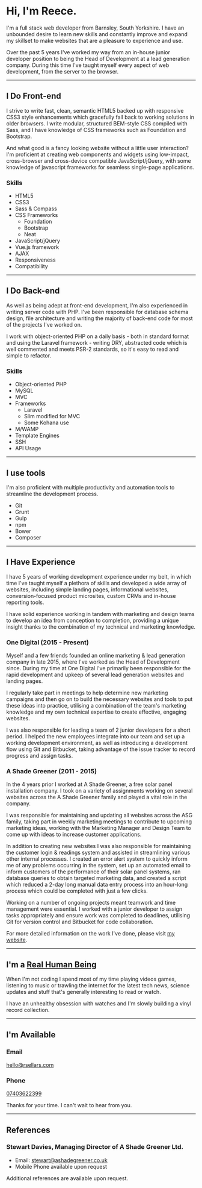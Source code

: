 # Hi, I'm Reece.

I'm a full stack web developer from Barnsley, South Yorkshire. I have an
unbounded desire to learn new skills and constantly improve and expand my
skillset to make websites that are a pleasure to experience and use.

Over the past 5 years I've worked my way from an in-house junior developer
position to being the Head of Development at a lead generation company. During
this time I've taught myself every aspect of web development, from the server
to the browser.

---

## I Do Front-end
I strive to write fast, clean, semantic HTML5 backed up with responsive CSS3
style enhancements which gracefully fall back to working solutions in older
browsers. I write modular, structured BEM-style CSS compiled with Sass, and I
have knowledge of CSS frameworks such as Foundation and Bootstrap.

And what good is a fancy looking website without a little user interaction? I'm
proficient at creating web components and widgets using low-impact,
cross-browser and cross-device compatible JavaScript/jQuery, with some knowledge
of javascript frameworks for seamless single-page applications.

### Skills
- HTML5
- CSS3
- Sass & Compass
- CSS Frameworks
    - Foundation
    - Bootstrap
    - Neat
- JavaScript/jQuery
- Vue.js framework
- AJAX
- Responsiveness
- Compatibility

---

## I Do Back-end
As well as being adept at front-end development, I'm also experienced in
writing server code with PHP. I've been responsible for database schema design,
file architecture and writing the majority of back-end code for most of the
projects I've worked on.

I work with object-oriented PHP on a daily basis - both in standard format and
using the Laravel framework - writing DRY, abstracted code which is well
commented and meets PSR-2 standards, so it's easy to read and simple to
refactor.

### Skills
- Object-oriented PHP
- MySQL
- MVC
- Frameworks
    - Laravel
    - Slim modified for MVC
    - Some Kohana use
- M/WAMP
- Template Engines
- SSH
- API Usage

---

## I use tools
I'm also proficient with multiple productivity and automation tools to
streamline the development process.

- Git
- Grunt
- Gulp
- npm
- Bower
- Composer

---

## I Have Experience
I have 5 years of working development experience under my belt, in which time
I've taught myself a plethora of skills and developed a wide array of websites,
including simple landing pages, informational websites, conversion-focused
product microsites, custom CRMs and in-house reporting tools.

I have solid experience working in tandem with marketing and design teams to
develop an idea from conception to completion, providing a unique insight thanks
to the combination of my technical and marketing knowledge.

### One Digital (2015 - Present)
Myself and a few friends founded an online marketing & lead generation
company in late 2015, where I've worked as the Head of Development since.
During my time at One Digital I've primarily been responsible for the rapid
development and upkeep of several lead generation websites and landing pages.

I regularly take part in meetings to help determine new marketing campaigns and
then go on to build the necessary websites and tools to put these ideas into
practice, utilising a combination of the team's marketing knowledge and my own
technical expertise to create effective, engaging websites.

I was also responsible for leading a team of 2 junior developers for a short
period. I helped the new employees integrate into our team and set up a working
development environment, as well as introducing a development flow using Git
and Bitbucket, taking advantage of the issue tracker to record progress and
assign tasks.

### A Shade Greener (2011 - 2015)
In the 4 years prior I worked at A Shade Greener, a free solar panel
installation company. I took on a variety of assignments working on several
websites across the A Shade Greener family and played a vital role in the
company.

I was responsible for maintaining and updating all websites across the ASG
family, taking part in weekly marketing meetings to contribute to upcoming
marketing ideas, working with the Marketing Manager and Design Team to come up
with ideas to increase customer applications.

In addition to creating new websites I was also responsible for maintaining the
customer login & readings system and assisted in streamlining various other
internal processes. I created an error alert system to quickly inform me of any
problems occurring in the system, set up an automated email to inform customers
of the performance of their solar panel systems, ran database queries to obtain
targeted marketing data, and created a script which reduced a 2-day long manual
data entry process into an hour-long process which could be completed with just
a few clicks.

Working on a number of ongoing projects meant teamwork and time management were
essential. I worked with a junior developer to assign tasks appropriately and
ensure work was completed to deadlines, utilising Git for version control and
Bitbucket for code collaboration.

For more detailed information on the work I've done, please visit
[my website](http://rsellars.com/work).

---

## I'm a [Real Human Being](http://www.youtube.com/watch?v=-DSVDcw6iW8)
When I'm not coding I spend most of my time playing videos games, listening to
music or trawling the internet for the latest tech news, science updates and
stuff that's generally interesting to read or watch.

I have an unhealthy obsession with watches and I'm slowly building a vinyl
record collection.

---

## I'm Available
### Email
[hello@rsellars.com](mailto:hello@rsellars.com)

### Phone
[07403622399](tel:07403622399)

Thanks for your time. I can't wait to hear from you.

---

## References

### Stewart Davies, Managing Director of A Shade Greener Ltd.
- Email: stewart@ashadegreener.co.uk
- Mobile Phone available upon request

Additional references are available upon request.